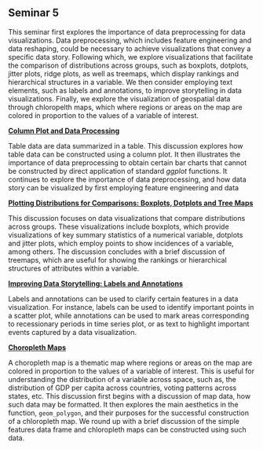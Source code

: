## Seminar 5

This seminar first explores the importance of data preprocessing for data visualizations. Data preprocessing, which includes feature engineering and data reshaping, could be necessary to achieve visualizations that convey a specific data story. Following which, we explore visualizations that facilitate the comparison of distributions across groups, such as boxplots, dotplots, jitter plots, ridge plots, as well as treemaps, which display rankings and hierarchical structures in a variable. We then consider employing text elements, such as labels and annotations, to improve storytelling in data visualizations. Finally, we explore the visualization of geospatial data through chloropelth maps, which where regions or areas on the map are colored in proportion to the values of a variable of interest.

<a style="font-weight:bold"  href="https://nicholas-sim.github.io/ANL501-Data-Visualisation-and-Storytelling/seminar_5/columnplotdatapreprocessing">  Column Plot and Data Processing </a>

Table data are data summarized in a table. This discussion explores how table data can be constructed using a column plot. It then illustrates the importance of data preprocessing to obtain certain bar charts that cannot be constructed by direct application of standard _ggplot_ functions. It continues to explore the importance of data preprocessing, and how data story can be visualized by first employing feature engineering and data 


<a style="font-weight:bold"  href="https://nicholas-sim.github.io/ANL501-Data-Visualisation-and-Storytelling/seminar_5/plottingdistributionsboxplots">  Plotting Distributions for Comparisons: Boxplots, Dotplots and Tree Maps </a>

This discussion focuses on data visualizations that compare distributions across groups. These visualizations include boxplots, which provide visualizations of key summary statistics of a numerical variable, dotplots and jitter plots, which employ points to show incidences of a variable, among others. The discussion concludes with a brief discussion of treemaps, which are useful for showing the rankings or hierarchical structures of attributes within a variable.


<a style="font-weight:bold"  href="https://nicholas-sim.github.io/ANL501-Data-Visualisation-and-Storytelling/seminar_5/labelsandannotation"> Improving Data Storytelling: Labels and Annotations </a>

Labels and annotations can be used to clarify certain features in a data visualization. For instance, labels can be used to identify important points in a scatter plot, while annotations can be used to mark areas corresponding to recessionary periods in time series plot, or as text to highlight important events captured by a data visualization.


<a style="font-weight:bold"  href="https://nicholas-sim.github.io/ANL501-Data-Visualisation-and-Storytelling/seminar_5/chloroplethmaps"> Choropleth Maps </a>

A choropleth map is a thematic map where regions or areas on the map are colored in proportion to the values of a variable of interest. This is useful for understanding the distribution of a variable across space, such as, the distribution of GDP per capita across countries, voting patterns across states, etc. This discussion first begins with a discussion of map data, how such data may be formatted. It then explores the main aesthetics in the function, `geom_polygon`, and their purposes for the successful construction of a chloropleth map. We round up with a brief discussion of the simple features data frame and chloropleth maps can be constructed using such data.
